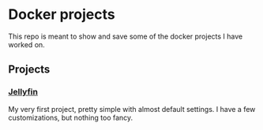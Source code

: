 # Docker projects

This repo is meant to show and save some of the docker projects I have worked on.

## Projects

### [Jellyfin](jellyfin)

My very first project, pretty simple with almost default settings. I have a few customizations, but nothing too fancy.

